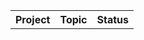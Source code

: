 <!-- # 42Cursus progress


| Project          | Topic                     | Status |
| ---------------- | ------------------------- | :----: |
|                                                       
|                  |                           |        |
| libft            | C - Libraries             |<a href="https://github.com/JaeSeoKim/badge42"><img src="https://badge42.vercel.app/api/v2/cl9smgnrq00250fju0ztclesb/project/2825116" alt="yes-slim's 42 Libft Score" /></a>|
| ---------------- | ------------------------- | :----: |
|                  |                           |        |
| ft_printf        | C - Variadic functions    |<a href="https://github.com/JaeSeoKim/badge42"><img src="https://badge42.vercel.app/api/v2/cl9smgnrq00250fju0ztclesb/project/2865826" alt="yes-slim's 42 ft_printf Score" /></a>|
| get_next_line    | C - Static variables      |<a href="https://github.com/JaeSeoKim/badge42"><img src="https://badge42.vercel.app/api/v2/cl9smgnrq00250fju0ztclesb/project/2865833" alt="yes-slim's 42 get_next_line Score" /></a>|
| born2beroot      | System administration     |<a href="https://github.com/JaeSeoKim/badge42"><img src="https://badge42.vercel.app/api/v2/cl9smgnrq00250fju0ztclesb/project/2865834" alt="yes-slim's 42 Born2beroot Score" /></a>|
| ---------------- | ------------------------- | :----: |
|                  |                           |        |
| Exam rank 2	   |                           |<a href="https://github.com/JaeSeoKim/badge42"><img src="https://badge42.vercel.app/api/v2/cl9smgnrq00250fju0ztclesb/project/2914671" alt="yes-slim's 42 Exam Rank 02 Score" /></a>|
| push_swap        | C - Sorting algorithms    |<a href="https://github.com/JaeSeoKim/badge42"><img src="https://badge42.vercel.app/api/v2/cl9smgnrq00250fju0ztclesb/project/2928272" alt="yes-slim's 42 push_swap Score" /></a>|
| so_long          | C - 2D GameDev            |<a href="https://github.com/JaeSeoKim/badge42"><img src="https://badge42.vercel.app/api/v2/cl9smgnrq00250fju0ztclesb/project/2916152" alt="yes-slim's 42 so_long Score" /></a>|
| pipex            | C - Pipe                  |<a href="https://github.com/JaeSeoKim/badge42"><img src="https://badge42.vercel.app/api/v2/cl9smgnrq00250fju0ztclesb/project/2997267" alt="yes-slim's 42 pipex Score" /></a>| -->

<table>
  <tr>
    <th>Project</th>
    <th>Topic</th>
    <th>Status</th>
  </tr>
  <!-- <tr>
    <td>Alfreds Futterkiste</td>
    <td>Maria Anders</td>
    <td>Germany</td>
  </tr>
  <tr>
    <td>Centro comercial Moctezuma</td>
    <td>Francisco Chang</td>
    <td>Mexico</td>
  </tr> -->
</table>
